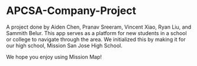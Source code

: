 # APCSA-Company-Project
A project done by Aiden Chen, Pranav Sreeram, Vincent Xiao, Ryan Liu, and Sammith Belur. 
This app serves as a platform for new students in a school or college to navigate through the area. 
We initialized this by making it for our high school, Mission San Jose High School. 

We hope you enjoy using Mission Map! 
